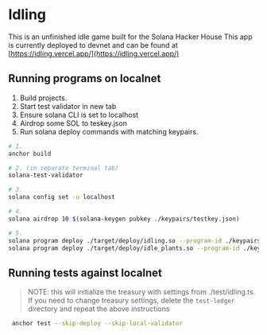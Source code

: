 # Idling

This is an unfinished idle game built for the Solana Hacker House
This app is currently deployed to devnet and can be found at [https://idling.vercel.app/](https://idling.vercel.app/)

## Running programs on localnet

1. Build projects.
2. Start test validator in new tab
3. Ensure solana CLI is set to localhost
4. Airdrop some SOL to teskey.json
5. Run solana deploy commands with matching keypairs.

```bash
# 1.
anchor build

# 2. (in separate terminal tab)
solana-test-validator

# 3.
solana config set -u localhost

# 4.
solana airdrop 10 $(solana-keygen pubkey ./keypairs/testkey.json)

# 5.
solana program deploy ./target/deploy/idling.so --program-id ./keypairs/idling-keypair.json
solana program deploy ./target/deploy/idle_plants.so --program-id ./keypairs/idle_plants-keypair.json

```

## Running tests against localnet

> NOTE: this will initialize the treasury with settings from ./test/idling.ts. If you need to change treasury settings, delete the `test-ledger` directory and repeat the above instructions

```bash
 anchor test --skip-deploy --skip-local-validator
```
